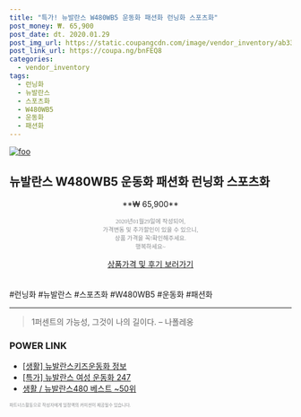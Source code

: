 ```yaml
--- 
title: "특가! 뉴발란스 W480WB5 운동화 패션화 런닝화 스포츠화" 
post_money: ₩. 65,900 
post_date: dt. 2020.01.29 
post_img_url: https://static.coupangcdn.com/image/vendor_inventory/ab33/63adbbf6f70c03de82861ec19d7dc9e790ffe1b6490ec4ed687b6e14f8f1.jpg 
post_link_url: https://coupa.ng/bnFEQ8 
categories: 
  - vendor_inventory 
tags: 
  - 런닝화 
  - 뉴발란스 
  - 스포츠화 
  - W480WB5 
  - 운동화 
  - 패션화 
--- 
```

[![foo](https://static.coupangcdn.com/image/vendor_inventory/ab33/63adbbf6f70c03de82861ec19d7dc9e790ffe1b6490ec4ed687b6e14f8f1.jpg)](https://coupa.ng/bnFEQ8) 

## 뉴발란스 W480WB5 운동화 패션화 런닝화 스포츠화 
<p style="text-align: center;">**₩ 65,900**</p> 
<p style="text-align: center;"><span style="color: #898c8f; font-family: Georgia,Times,serif; font-size: 0.75em;">2020년01월29일에 작성되어, <br>가격변동 및 추가할인이 있을 수 있으니,<br> 상품 가격을 꼭!확인해주세요.<br>행복하세요~</span> 
</p>	 
<div markdown="0" style="text-align: center;"><a href="https://coupa.ng/bnFEQ8" class="btn btn--success">상품가격 및 후기 보러가기</a></div> 
<br><br> 
  #런닝화 #뉴발란스 #스포츠화 #W480WB5 #운동화 #패션화 
<hr> 

> 1퍼센트의 가능성, 그것이 나의 길이다. – 나폴레옹 


### POWER LINK

* <a href="https://blog.naver.com/fasyy4321/221766756398" target="_blank"> [생활] 뉴발란스키즈운동화 정보 </a>
* <a href="https://blog.naver.com/sakai111/221786520322" target="_blank">[특가] 뉴발란스 여성 운동화 247</a>
* <a href="https://blog.naver.com/santokki14/221788576106" target="_blank">생활 / 뉴발란스480 베스트 ~50위</a>

<span style="color: #898c8f; font-family: Georgia,Times,serif; font-size: 0.55em;">파트너스활동으로 작성자에게 일정액의 커미션이 제공될수 있습니다.</span> 
